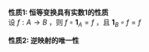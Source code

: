 **性质1: 恒等变换具有实数1的性质**  
设 $f:A\to B$ ，则 $f\circ\mathbf1_A=f$ ，且 $\mathbf1_B\circ f=f$  
  
**性质2: 逆映射的唯一性**  
